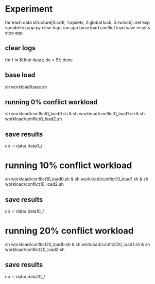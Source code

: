 # Experiment
for each data structure[0:crdt, 1:opsets, 2:global lock, 3:rwlock]:
  set exp variable in app.py
  clear logs
  run app
  base load
  conflict load
  save results
  stop app

## clear logs
for f in $(find data); do > $f; done

## base load
sh workload/base.sh

## running 0% conflict workload
sh workload/conflict0_load0.sh & sh workload/conflict0_load1.sh & sh workload/conflict0_load2.sh 
## save results
cp -r data/ data0_<api>/

# running 10% conflict workload
sh workload/conflict10_load0.sh & sh workload/conflict10_load1.sh & sh workload/conflict10_load2.sh 
## save results
cp -r data/ data10_<api>/

# running 20% conflict workload
sh workload/conflict20_load0.sh & sh workload/conflict20_load1.sh & sh workload/conflict20_load2.sh 
## save results
cp -r data/ data20_<api>/